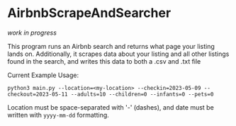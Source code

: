 # AirbnbScrapeAndSearcher

*work in progress*

This program runs an Airbnb search and returns what page your listing lands on. Additionally, it scrapes data about your listing and all other listings found in the search, and writes this data to both a .csv and .txt file

Current Example Usage:

```console
python3 main.py --location=<my-location> --checkin=2023-05-09 --checkout=2023-05-11 --adults=10 --children=0 --infants=0 --pets=0
```

Location must be space-separated with '-' (dashes), and date must be written with `yyyy-mm-dd` formatting.
